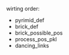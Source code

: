 
wirting order:
  * pyrimid_def
  * brick_def
  * brick_possible_pos
  * process_pos_pkl
  * dancing_links
